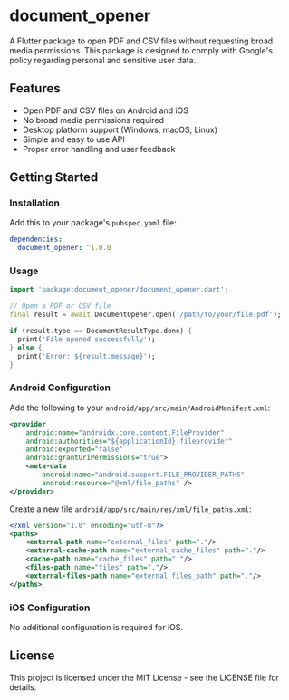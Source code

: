 # document_opener

A Flutter package to open PDF and CSV files without requesting broad media permissions. This package is designed to comply with Google's policy regarding personal and sensitive user data.

## Features

- Open PDF and CSV files on Android and iOS
- No broad media permissions required
- Desktop platform support (Windows, macOS, Linux)
- Simple and easy to use API
- Proper error handling and user feedback

## Getting Started

### Installation

Add this to your package's `pubspec.yaml` file:

```yaml
dependencies:
  document_opener: ^1.0.0
```

### Usage

```dart
import 'package:document_opener/document_opener.dart';

// Open a PDF or CSV file
final result = await DocumentOpener.open('/path/to/your/file.pdf');

if (result.type == DocumentResultType.done) {
  print('File opened successfully');
} else {
  print('Error: ${result.message}');
}
```

### Android Configuration

Add the following to your `android/app/src/main/AndroidManifest.xml`:

```xml
<provider
    android:name="androidx.core.content.FileProvider"
    android:authorities="${applicationId}.fileprovider"
    android:exported="false"
    android:grantUriPermissions="true">
    <meta-data
        android:name="android.support.FILE_PROVIDER_PATHS"
        android:resource="@xml/file_paths" />
</provider>
```

Create a new file `android/app/src/main/res/xml/file_paths.xml`:

```xml
<?xml version="1.0" encoding="utf-8"?>
<paths>
    <external-path name="external_files" path="."/>
    <external-cache-path name="external_cache_files" path="."/>
    <cache-path name="cache_files" path="."/>
    <files-path name="files" path="."/>
    <external-files-path name="external_files_path" path="."/>
</paths>
```

### iOS Configuration

No additional configuration is required for iOS.

## License

This project is licensed under the MIT License - see the LICENSE file for details. 